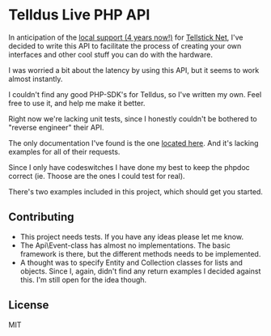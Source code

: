 # Telldus Live PHP API

In anticipation of the [local support (4 years now!)](http://developer.telldus.se/ticket/114) for [Tellstick Net](http://www.telldus.se/products/tellstick_net), I've decided to write this API to facilitate the process of creating your own interfaces and other cool stuff you can do with the hardware.

I was worried a bit about the latency by using this API, but it seems to work almost instantly.

I couldn't find any good PHP-SDK's for Telldus, so I've written my own. Feel free to use it, and help me make it better. 

Right now we're lacking unit tests, since I honestly couldn't be bothered to "reverse engineer" their API. 

The only documentation I've found is the one [located here](http://api.telldus.com/explore/index). And it's lacking examples for all of their requests.

Since I only have codeswitches I have done my best to keep the phpdoc correct (ie. Thoose are the ones I could test for real).

There's two examples included in this project, which should get you started. 

## Contributing
* This project needs tests. If you have any ideas please let me know. 
* The Api\Event-class has almost no implementations. The basic framework is there, but the different methods needs to be implemented. 
* A thought was to specify Entity and Collection classes for lists and objects. Since I, again, didn't find any return examples I decided against this. I'm still open for the idea though.

## License
MIT
